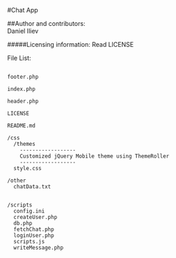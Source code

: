 #Chat App

##Author and contributors:  
Daniel Iliev

#####Licensing information: Read LICENSE

File List:

```

footer.php

index.php

header.php

LICENSE

README.md
```


```
/css
  /themes
    ------------------
    Customized jQuery Mobile theme using ThemeRoller
    ------------------
  style.css
```

```
/other
  chatData.txt
  
```

```
/scripts
  config.ini
  createUser.php
  db.php
  fetchChat.php
  loginUser.php
  scripts.js
  writeMessage.php
  
```
